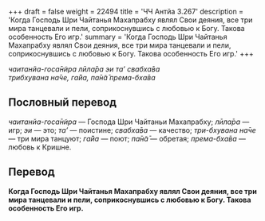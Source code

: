 +++
draft = false
weight = 22494
title = 'ЧЧ Антйа 3.267'
description = 'Когда Господь Шри Чайтанья Махапрабху являл Свои деяния, все три мира танцевали и пели, соприкоснувшись с любовью к Богу. Такова особенность Его игр.'
summary = 'Когда Господь Шри Чайтанья Махапрабху являл Свои деяния, все три мира танцевали и пели, соприкоснувшись с любовью к Богу. Такова особенность Его игр.'
+++

_чаитанйа-госа̄н̃ира лӣла̄ра эи та’ свабха̄ва  
трибхувана на̄че, га̄йа, па̄н̃а̄ према-бха̄ва_

## Пословный перевод

_чаитанйа_\-_госа̄н̃ира_ — Господа Шри Чайтаньи Махапрабху; _лӣла̄ра_ — игр; _эи_ — это; _та’_ — поистине; _свабха̄ва_ — качество; _три_\-_бхувана_ _на̄че_ — три мира танцуют; _га̄йа_ — поют; _па̄н̃а̄_ — обретая; _према_\-_бха̄ва_ — любовь к Кришне.

## Перевод

**Когда Господь Шри Чайтанья Махапрабху являл Свои деяния, все три мира танцевали и пели, соприкоснувшись с любовью к Богу. Такова особенность Его игр.**
